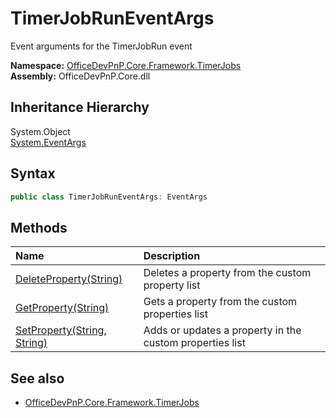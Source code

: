 # TimerJobRunEventArgs
Event arguments for the TimerJobRun event  

**Namespace:** [OfficeDevPnP.Core.Framework.TimerJobs](OfficeDevPnP.Core.Framework.TimerJobs.md)  
**Assembly:** OfficeDevPnP.Core.dll  
## Inheritance Hierarchy
System.Object  
  [System.EventArgs](System.EventArgs.md) 
## Syntax
```C#
public class TimerJobRunEventArgs: EventArgs
```
## Methods
|**Name**|**Description**|
|:-----|:-----|
| [DeleteProperty(String)](OfficeDevPnP.Core.Framework.TimerJobs.TimerJobRunEventArgs.45b3968.md) | Deletes a property from the custom property list
| [GetProperty(String)](OfficeDevPnP.Core.Framework.TimerJobs.TimerJobRunEventArgs.1ac163d0.md) | Gets a property from the custom properties list
| [SetProperty(String, String)](OfficeDevPnP.Core.Framework.TimerJobs.TimerJobRunEventArgs.7b8e874f.md) | Adds or updates a property in the custom properties list
## See also
- [OfficeDevPnP.Core.Framework.TimerJobs](OfficeDevPnP.Core.Framework.TimerJobs.md)
